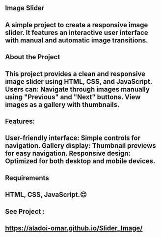## Image Slider

A simple project to create a responsive image slider. It features an interactive user interface with manual and automatic image transitions.
--
## About the Project

This project provides a clean and responsive image slider using HTML, CSS, and JavaScript. Users can:
Navigate through images manually using "Previous" and "Next" buttons.
View images as a gallery with thumbnails.
--

## Features:

User-friendly interface: Simple controls for navigation.
Gallery display: Thumbnail previews for easy navigation.
Responsive design: Optimized for both desktop and mobile devices.
--
## Requirements

HTML, CSS, JavaScript.😊
--
## See Project : 
https://aladoi-omar.github.io/Slider_Image/
--
